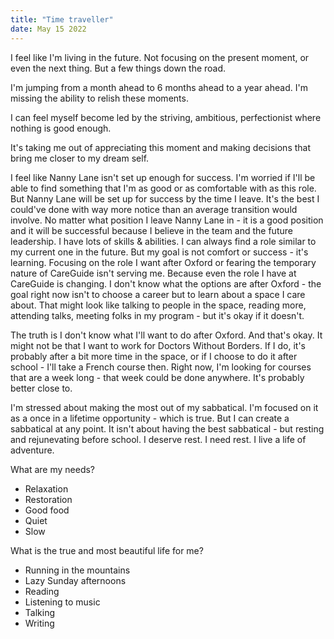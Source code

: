 ```yaml
---
title: "Time traveller"
date: May 15 2022
---
```


I feel like I'm living in the future. Not focusing on the present moment, or even the next thing. But a few things down the road. 

I'm jumping from a month ahead to 6 months ahead to a year ahead. I'm missing the ability to relish these moments.

I can feel myself become led by the striving, ambitious, perfectionist where nothing is good enough.

It's taking me out of appreciating this moment and making decisions that bring me closer to my dream self.

I feel like Nanny Lane isn't set up enough for success. I'm worried if I'll be able to find something that I'm as good or as comfortable with as this role. But Nanny Lane will be set up for success by the time I leave. It's the best I could've done with way more notice than an average transition would involve. No matter what position I leave Nanny Lane in - it is a good position and it will be successful because I believe in the team and the future leadership. I have lots of skills & abilities. I can always find a role similar to my current one in the future. But my goal is not comfort or success - it's learning. Focusing on the role I want after Oxford or fearing the temporary nature of CareGuide isn't serving me. Because even the role I have at CareGuide is changing. I don't know what the options are after Oxford - the goal right now isn't to choose a career but to learn about a space I care about. That might look like talking to people in the space, reading more, attending talks, meeting folks in my program - but it's okay if it doesn't. 

The truth is I don't know what I'll want to do after Oxford. And that's okay. It might not be that I want to work for Doctors Without Borders. If I do, it's probably after a bit more time in the space, or if I choose to do it after school - I'll take a French course then. Right now, I'm looking for courses that are a week long - that week could be done anywhere. It's probably better close to.

I'm stressed about making the most out of my sabbatical. I'm focused on it as a once in a lifetime opportunity - which is true. But I can create a sabbatical at any point. It isn't about having the best sabbatical - but resting and rejunevating before school. I deserve rest. I need rest. I live a life of adventure.

What are my needs? 
- Relaxation
- Restoration
- Good food
- Quiet
- Slow

What is the true and most beautiful life for me?
- Running in the mountains
- Lazy Sunday afternoons
- Reading 
- Listening to music
- Talking
- Writing